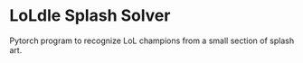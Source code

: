 # LoLdle Splash Solver
Pytorch program to recognize LoL champions from a small section of splash art. 
